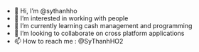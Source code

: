 - 👋 Hi, I’m @sythanhho
- 👀 I’m interested in working with people
- 🌱 I’m currently learning cash management and programming
- 💞️ I’m looking to collaborate on cross platform applications
- 📫 How to reach me : @SyThanhHO2

<!---
sythanhho/sythanhho is a ✨ special ✨ repository because its `README.md` (this file) appears on your GitHub profile.
You can click the Preview link to take a look at your changes.
--->
